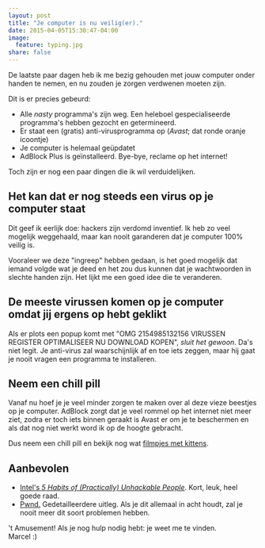 ```yaml
---
layout: post
title: "Je computer is nu veilig(er)."
date: 2015-04-05T15:30:47-04:00
image:
  feature: typing.jpg
share: false
---
```


De laatste paar dagen heb ik me bezig gehouden met jouw computer onder handen te nemen, en nu zouden je zorgen verdwenen moeten zijn.

Dit is er precies gebeurd:

- Alle *nasty* programma's zijn weg. Een heleboel gespecialiseerde programma's hebben gezocht en getermineerd.
- Er staat een (gratis) anti-virusprogramma op (*Avast*; dat ronde oranje icoontje)
- Je computer is helemaal ge&uuml;pdatet
- AdBlock Plus is ge&iuml;nstalleerd. Bye-bye, reclame op het internet!

Toch zijn er nog een paar dingen die ik wil verduidelijken.

## Het kan dat er nog steeds een virus op je computer staat
Dit geef ik eerlijk doe: hackers zijn verdomd inventief. Ik heb zo veel mogelijk weggehaald, maar kan nooit garanderen dat je computer 100% veilig is.

Vooraleer we deze "ingreep" hebben gedaan, is het goed mogelijk dat iemand volgde wat je deed en het zou dus kunnen dat je wachtwoorden in slechte handen zijn. Het lijkt me een goed idee die te veranderen.

## De meeste virussen komen op je computer omdat jij ergens op hebt geklikt
Als er plots een popup komt met "OMG 2154985132156 VIRUSSEN REGISTER OPTIMALISEER NU DOWNLOAD KOPEN", *sluit het gewoon*. Da's niet legit. Je anti-virus zal waarschijnlijk af en toe iets zeggen, maar hij gaat je nooit vragen een programma te installeren.

## Neem een chill pill
Vanaf nu hoef je je veel minder zorgen te maken over al deze vieze beestjes op je computer. AdBlock zorgt dat je veel rommel op het internet niet meer ziet, zodra er toch iets binnen geraakt is Avast er om je te beschermen en als dat nog niet werkt word ik op de hoogte gebracht.

Dus neem een chill pill en bekijk nog wat [filmpjes met kittens](https://youtu.be/loab4A_SqoQ).

## Aanbevolen
- [Intel's *5 Habits of (Practically) Unhackable People*](http://www.intel.com/5habits). Kort, leuk, heel goede raad.
- [Pwnd.](https://medium.com/un-hackable/pwnd-fcfce7884be5) Gedetailleerdere uitleg. Als je dit allemaal in acht houdt, zal je nooit meer dit soort problemen hebben.

't Amusement! Als je nog hulp nodig hebt: je weet me te vinden.  
Marcel :)
